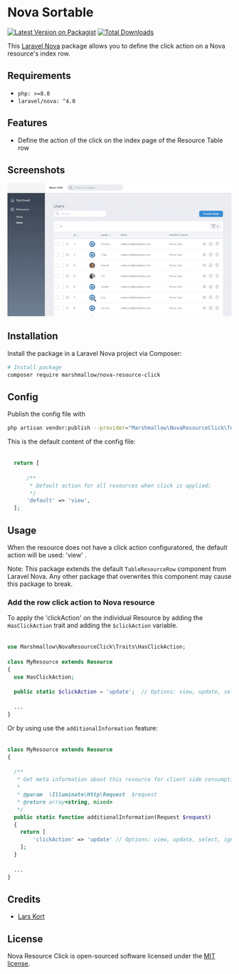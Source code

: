 # Nova Sortable

[![Latest Version on Packagist](https://img.shields.io/packagist/v/marshmallow/nova-resource-click.svg?style=flat-square)](https://packagist.org/packages/marshmallow/nova-resource-click)
[![Total Downloads](https://img.shields.io/packagist/dt/marshmallow/nova-resource-click.svg?style=flat-square)](https://packagist.org/packages/marshmallow/nova-resource-click)

This [Laravel Nova](https://nova.laravel.com) package allows you to define the click action on a Nova resource's index row.

## Requirements

- `php: >=8.0`
- `laravel/nova: ^4.0`

## Features

- Define the action of the click on the index page of the Resource Table row

## Screenshots

![ResourceClick](./resource-click.gif)

## Installation

Install the package in a Laravel Nova project via Composer:

```bash
# Install package
composer require marshmallow/nova-resource-click
```

## Config

Publish the config file with

```bash
php artisan vendor:publish --provider="Marshmallow\NovaResourceClick\ToolServiceProvider" --tag="config"
```

This is the default content of the config file:

```php

  return [

      /**
       * Default action for all resources when click is applied;
       */
      'default' => 'view',
  ];

```

## Usage

When the resource does not have a click action configuratored, the default action will be used: 'view' .

Note: This package extends the default `TableResourceRow` component from Laravel Nova. Any other package that overwrites this component may cause this package to break.

### Add the row click action to Nova resource

To apply the 'clickAction' on the individual Resource by adding the `HasClickAction` trait and adding the `$clickAction` variable.

```php

use Marshmallow\NovaResourceClick\Traits\HasClickAction;

class MyResource extends Resource
{
  use HasClickAction;

  public static $clickAction = 'update';  // Options: view, update, select, ignore

  ...
}
```

Or by using use the `additionalInformation` feature:

```php

class MyResource extends Resource
{

  /**
   * Get meta information about this resource for client side consumption.
   *
   * @param  \Illuminate\Http\Request  $request
   * @return array<string, mixed>
   */
  public static function additionalInformation(Request $request)
  {
    return [
        'clickAction' => 'update' // Options: view, update, select, ignore
    ];
  }

  ...
}
```

## Credits

- [Lars Kort](https://github.com/ltkort)

## License

Nova Resource Click is open-sourced software licensed under the [MIT license](LICENSE.md).
